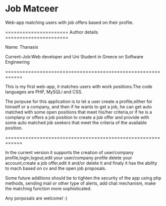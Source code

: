 # Job Matceer
Web-app matching users with job offers based on their profile.

====================== Author details ======================

Name: Thanasis

Current-Job:Web developer and Uni Student in Greece on Software Engineering

============================================================

This is my first web-app, it matches users with work positions.The code languages are PHP, MySQLi and CSS.

The porpuse for this application is to let a user create a profile,either for himself or a company, and then if he wants to get a job,
he can get auto matched with some open positions that meet his/her criteria,or if he is a complany or offers a job position to create
a job offer and provide with some auto matched job seekers that meet the criteria of the available position.

============================================================

In the current version it supports the creation of user/company profile,login,logout,edit your user/company profile delete your account,create a job offer,edit it and/or delete it and finaly it has the ability to mach based on cv and the open job proposals.

Some future additions should be to tighten the security of the app using php methods, sending mail or other type of alerts, add chat mechanism, make the matching function more sophisticated.

Any porposals are welcome! :)

